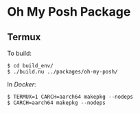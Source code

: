 # Oh My Posh Package
## Termux
To build:

    $ cd build_env/
    $ ./build.nu ../packages/oh-my-posh/

In *Docker*:

    $ TERMUX=1 CARCH=aarch64 makepkg --nodeps
    $ CARCH=aarch64 makepkg --nodeps
